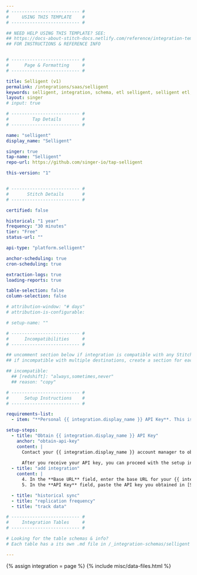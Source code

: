 ```yaml
---
# -------------------------- #
#     USING THIS TEMPLATE    #
# -------------------------- #

## NEED HELP USING THIS TEMPLATE? SEE:
## https://docs-about-stitch-docs.netlify.com/reference/integration-templates/saas/
## FOR INSTRUCTIONS & REFERENCE INFO


# -------------------------- #
#      Page & Formatting     #
# -------------------------- #

title: Selligent (v1)
permalink: /integrations/saas/selligent
keywords: selligent, integration, schema, etl selligent, selligent etl, selligent schema
layout: singer
# input: true

# -------------------------- #
#         Tap Details        #
# -------------------------- #

name: "selligent"
display_name: "Selligent"

singer: true 
tap-name: "Selligent"
repo-url: https://github.com/singer-io/tap-selligent

this-version: "1"


# -------------------------- #
#       Stitch Details       #
# -------------------------- #

certified: false 

historical: "1 year"
frequency: "30 minutes"
tier: "Free"
status-url: ""

api-type: "platform.selligent"

anchor-scheduling: true
cron-scheduling: true

extraction-logs: true
loading-reports: true

table-selection: false
column-selection: false

# attribution-window: "# days"
# attribution-is-configurable: 

# setup-name: ""

# -------------------------- #
#      Incompatibilities     #
# -------------------------- #

## uncomment section below if integration is compatible with any Stitch destinations
## if incompatible with multiple destinations, create a section for each destination

## incompatible:
  ## [redshift]: "always,sometimes,never"
  ## reason: "copy" 

# -------------------------- #
#      Setup Instructions    #
# -------------------------- #

requirements-list:
  - item: "**Personal {{ integration.display_name }} API Key**. This is required to connect {{ integration.display_name }} to Stitch."

setup-steps:
  - title: "Obtain {{ integration.display_name }} API Key"
    anchor: "obtain-api-key"
    content: |
      Contact your {{ integration.display_name }} account manager to obtain the API key for your organization.
      
      After you receive your API key, you can proceed with the setup in Stitch.
  - title: "add integration"
    content: |
      4. In the **Base URL** field, enter the base URL for your {{ integration.display_name }} installation. It will be similar to `https://organization.some-host.com:443`
      5. In the **API Key** field, paste the API key you obtained in [Step 1](#obtain-api-key).

  - title: "historical sync"
  - title: "replication frequency"
  - title: "track data"

# -------------------------- #
#     Integration Tables     #
# -------------------------- #

# Looking for the table schemas & info?
# Each table has a its own .md file in /_integration-schemas/selligent

---
```

{% assign integration = page %}
{% include misc/data-files.html %}
